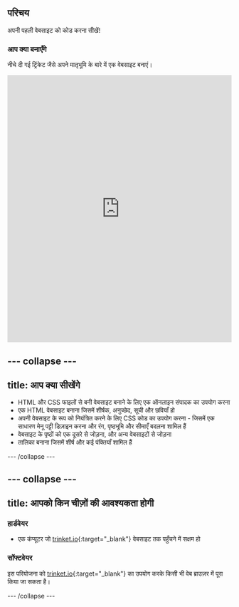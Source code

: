 ## परिचय

अपनी पहली वेबसाइट को कोड करना सीखें!

### आप क्या बनाएँगे

नीचे दी गई ट्रिंकेट जैसे अपने मातृभूमि के बारे में एक वेबसाइट बनाएं।

<div class="scratch-preview">
  <iframe src="https://trinket.io/embed/html/8d5e6e8aad" width="100%" height="600" frameborder="0" marginwidth="0" marginheight="0" allowfullscreen></iframe>
</div>

## \--- collapse \---

## title: आप क्या सीखेंगे

+ HTML और CSS फाइलों से बनी वेबसाइट बनाने के लिए एक ऑनलाइन संपादक का उपयोग करना
+ एक HTML वेबसाइट बनाना जिसमें शीर्षक, अनुच्छेद, सूची और छवियाँ हो
+ अपनी वेबसाइट के रूप को नियंत्रित करने के लिए CSS कोड का उपयोग करना - जिसमें एक साधारण मेनू पट्टी डिज़ाइन करना और रंग, पृष्ठभूमि और सीमाएँ बदलना शामिल हैं
+ वेबसाइट के पृष्ठों को एक दूसरे से जोड़ना, और अन्य वेबसाइटों से जोड़ना
+ तालिका बनाना जिसमें शीर्ष और कई पंक्तियाँ शामिल हैं

\--- /collapse \---

## \--- collapse \---

## title: आपको किन चीज़ों की आवश्यकता होगी

### हार्डवेयर

+ एक कंप्यूटर जो [trinket.io](https://trinket.io){:target="_blank"} वेबसाइट तक पहुँचने में सक्षम हो

### सॉफ्टवेयर

इस परियोजना को [trinket.io](https://trinket.io){:target="_blank"} का उपयोग करके किसी भी वेब ब्राउज़र में पूरा किया जा सकता है।

\--- /collapse \---
